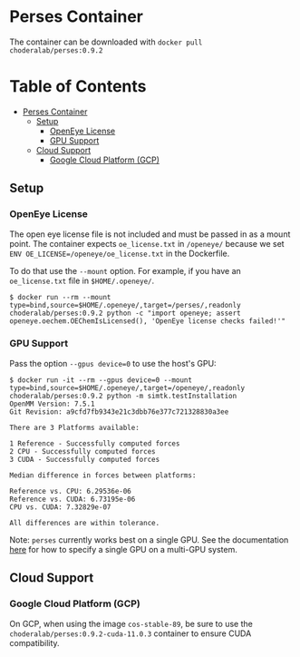 # Perses Container

The container can be downloaded with `docker pull choderalab/perses:0.9.2`

Table of Contents
=================

* [Perses Container](#perses-container)
   * [Setup](#setup)
      * [OpenEye License](#openeye-license)
      * [GPU Support](#gpu-support)
   * [Cloud Support](#cloud-support)
      * [Google Cloud Platform (GCP)](#google-cloud-platform-gcp)

## Setup

### OpenEye License

The open eye license file is not included and must be passed in as a mount point.
The container expects `oe_license.txt` in `/openeye/` because we set `ENV OE_LICENSE=/openeye/oe_license.txt` in the Dockerfile.

To do that use the `--mount` option.
For example, if you have an `oe_license.txt` file in `$HOME/.openeye/`.

```
$ docker run --rm --mount type=bind,source=$HOME/.openeye/,target=/perses/,readonly choderalab/perses:0.9.2 python -c "import openeye; assert openeye.oechem.OEChemIsLicensed(), 'OpenEye license checks failed!'"
```

### GPU Support

Pass the option `--gpus device=0` to use the host's GPU:

```
$ docker run -it --rm --gpus device=0 --mount type=bind,source=$HOME/.openeye/,target=/openeye/,readonly choderalab/perses:0.9.2 python -m simtk.testInstallation
OpenMM Version: 7.5.1
Git Revision: a9cfd7fb9343e21c3dbb76e377c721328830a3ee

There are 3 Platforms available:

1 Reference - Successfully computed forces
2 CPU - Successfully computed forces
3 CUDA - Successfully computed forces

Median difference in forces between platforms:

Reference vs. CPU: 6.29536e-06
Reference vs. CUDA: 6.73195e-06
CPU vs. CUDA: 7.32829e-07

All differences are within tolerance.
```
Note: `perses` currently works best on a single GPU. 
See the documentation [here](https://docs.docker.com/config/containers/resource_constraints/#access-an-nvidia-gpu) for how to specify a single GPU on a multi-GPU system.

## Cloud Support

### Google Cloud Platform (GCP)

On GCP, when using the image `cos-stable-89`, be sure to use the `choderalab/perses:0.9.2-cuda-11.0.3` container to ensure CUDA compatibility.
